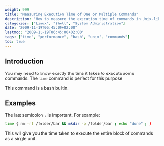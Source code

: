 ```yaml
---
weight: 999
title: "Measuring Execution Time of One or Multiple Commands"
description: "How to measure the execution time of commands in Unix-like systems"
categories: ["Linux", "Shell", "System Administration"]
date: "2009-11-19T06:45:00+02:00"
lastmod: "2009-11-19T06:45:00+02:00"
tags: ["time", "performance", "bash", "unix", "commands"]
toc: true
---
```


## Introduction

You may need to know exactly the time it takes to execute some commands. The `time` command is perfect for this purpose.

This command is a bash builtin.

## Examples

The last semicolon `;` is important. For example:

```bash
time { rm -rf /folder/bar && mkdir -p /folder/bar ; echo "done" ; }
```

This will give you the time taken to execute the entire block of commands as a single unit.
